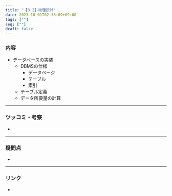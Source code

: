 ```yaml
---
title: "【8.2】物理設計"
date: 2023-10-01T02:38:09+09:00
tags: [""]
seq: [""]
draft: false
---
```


### 内容
- データベースの実装
  - DBMSの仕様
    - データページ
    - テーブル
    - 索引
  - テーブル定義
  - データ所要量の計算

---
### ツッコミ・考察
- 

---
### 疑問点
- 


---
### リンク
- 
